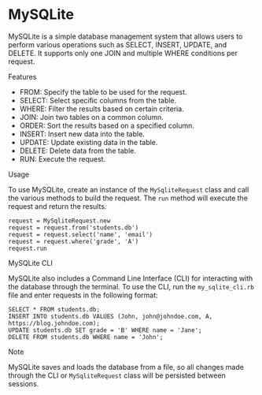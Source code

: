 <h1>MySQLite</h1>
<p>MySQLite is a simple database management system that allows users to perform various operations such as SELECT, INSERT, UPDATE, and DELETE. It supports only one JOIN and multiple WHERE conditions per request.</p>
Features
<ul>
  <li>FROM: Specify the table to be used for the request.</li>
  <li>SELECT: Select specific columns from the table.</li>
  <li>WHERE: Filter the results based on certain criteria.</li>
  <li>JOIN: Join two tables on a common column.</li>
  <li>ORDER: Sort the results based on a specified column.</li>
  <li>INSERT: Insert new data into the table.</li>
  <li>UPDATE: Update existing data in the table.</li>
  <li>DELETE: Delete data from the table.</li>
  <li>RUN: Execute the request.</li>
</ul>
Usage
<p>To use MySQLite, create an instance of the <code>MySqliteRequest</code> class and call the various methods to build the request. The <code>run</code> method will execute the request and return the results.</p>
<pre><code>request = MySqliteRequest.new
request = request.from('students.db')
request = request.select('name', 'email')
request = request.where('grade', 'A')
request.run</code></pre>
MySQLite CLI
<p>MySQLite also includes a Command Line Interface (CLI) for interacting with the database through the terminal. To use the CLI, run the <code>my_sqlite_cli.rb</code> file and enter requests in the following format:</p>
<pre><code>SELECT * FROM students.db;
INSERT INTO students.db VALUES (John, john@johndoe.com, A, https://blog.johndoe.com);
UPDATE students.db SET grade = 'B' WHERE name = 'Jane';
DELETE FROM students.db WHERE name = 'John';</code></pre>
Note
<p>MySQLite saves and loads the database from a file, so all changes made through the CLI or <code>MySqliteRequest</code> class will be persisted between sessions.</p>
